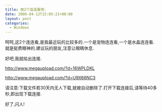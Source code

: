 ```yaml
---
title: 放2个连连看吧.
date: 2006-04-12T15:05:21+00:00
layout: post
categories:
  - Windows
---
```


呵呵,这2个连连看,是我最近玩的比较多的.一个是宠物连连看,一个是水晶连连看.就是挺费眼神的.建议玩的朋友,注意让眼睛休息.

好吧,我就给出连接.

<http://www.megaupload.com/?d=16WPLDKL>

<http://www.megaupload.com/?d=U9X66NC3>

请注意:下载文件若30天内无人下载,就被自动删除了.打开下载连接后,请等待40多秒,即出现下载连接.

好了,闪人!